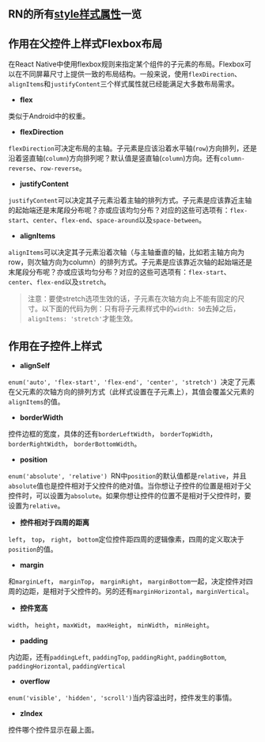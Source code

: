 

## RN的所有[style样式属性](http://reactnative.cn/docs/0.46/layout-props.html)一览

## 作用在父控件上样式Flexbox布局

在React Native中使用flexbox规则来指定某个组件的子元素的布局。Flexbox可以在不同屏幕尺寸上提供一致的布局结构。一般来说，使用`flexDirection`、`alignItems`和`justifyContent`三个样式属性就已经能满足大多数布局需求。
* __flex__

类似于Android中的权重。

* __flexDirection__

`flexDirection`可决定布局的主轴。子元素是应该沿着水平轴\(`row`\)方向排列，还是沿着竖直轴\(`column`\)方向排列呢？默认值是竖直轴\(`column`\)方向。还有`column-reverse`、`row-reverse`。

* __justifyContent__

`justifyContent`可以决定其子元素沿着主轴的排列方式。子元素是应该靠近主轴的起始端还是末尾段分布呢？亦或应该均匀分布？对应的这些可选项有：`flex-start`、`center`、`flex-end`、`space-around`以及`space-between`。

* __alignItems__

`alignItems`可以决定其子元素沿着次轴（与主轴垂直的轴，比如若主轴方向为row，则次轴方向为column）的排列方式。子元素是应该靠近次轴的起始端还是末尾段分布呢？亦或应该均匀分布？对应的这些可选项有：`flex-start`、`center`、`flex-end`以及`stretch`。

> 注意：要使stretch选项生效的话，子元素在次轴方向上不能有固定的尺寸。以下面的代码为例：只有将子元素样式中的`width: 50`去掉之后，`alignItems: 'stretch'`才能生效。

## 作用在子控件上样式
* __alignSelf__

`enum('auto', 'flex-start', 'flex-end', 'center', 'stretch') `决定了元素在父元素的次轴方向的排列方式（此样式设置在子元素上），其值会覆盖父元素的`alignItems`的值。
* __borderWidth__

控件边框的宽度，具体的还有`borderLeftWidth`，  `borderTopWidth`， `borderRightWidth`， `borderBottomWidth`。
* __position__

`enum('absolute', 'relative') `RN中`position`的默认值都是`relative`，并且`absolute`值也是控件相对于父控件的绝对值。当你想让子控件的位置是相对于父控件时，可以设置为`absolute`。如果你想让控件的位置不是相对于父控件时，要设置为`relative`。
* __控件相对于四周的距离__

`left`， `top`， `right`， `bottom`定位控件距四周的逻辑像素，四周的定义取决于`position`的值。

* __margin__

和`marginLeft`， `marginTop`， `marginRight`， `marginBottom`一起，决定控件对四周的边距，是相对于父控件的。另的还有`marginHorizontal`，`marginVertical`。
* __控件宽高__

`width`， `height`，`maxWidt`， `maxHeight`， `minWidth`， `minHeight`。
* __padding__

内边距，还有`paddingLeft`, `paddingTop`, `paddingRight`, `paddingBottom`, `paddingHorizontal`, `paddingVertical`
* __overflow__

`enum('visible', 'hidden', 'scroll')`当内容溢出时，控件发生的事情。
* __zIndex__

控件哪个控件显示在最上面。






